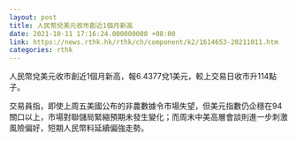 ```yaml
---
layout: post
title: 人民幣兌美元收市創近1個月新高
date: 2021-10-11 17:16:24.000000000 +08:00
link: https://news.rthk.hk/rthk/ch/component/k2/1614653-20211011.htm
categories: rthk
---
```


人民幣兌美元收市創近1個月新高，報6.4377兌1美元，較上交易日收市升114點子。

交易員指，即使上周五美國公布的非農數據令市場失望，但美元指數仍企穩在94關口以上，市場對聯儲局緊縮預期未發生變化；而周末中美高層會談則進一步刺激風險偏好，短期人民幣料延續偏強走勢。
